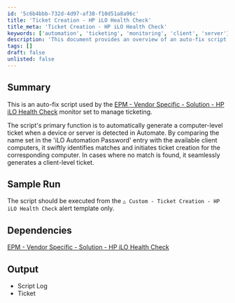 ```yaml
---
id: '5c6b4bbb-732d-4d97-af38-f10d51a8a96c'
title: 'Ticket Creation - HP iLO Health Check'
title_meta: 'Ticket Creation - HP iLO Health Check'
keywords: ['automation', 'ticketing', 'monitoring', 'client', 'server']
description: 'This document provides an overview of an auto-fix script designed for the HP iLO Health Check monitor, which automatically generates tickets in Automate for detected devices or servers, enhancing efficiency in ticket management.'
tags: []
draft: false
unlisted: false
---
```


## Summary

This is an auto-fix script used by the [EPM - Vendor Specific - Solution - HP iLO Health Check](<../../solutions/HP iLO Health Check.md>) monitor set to manage ticketing.

The script's primary function is to automatically generate a computer-level ticket when a device or server is detected in Automate. By comparing the name set in the 'iLO Automation Password' entry with the available client computers, it swiftly identifies matches and initiates ticket creation for the corresponding computer. In cases where no match is found, it seamlessly generates a client-level ticket.

## Sample Run

The script should be executed from the `△ Custom - Ticket Creation - HP iLO Health Check` alert template only.

## Dependencies

[EPM - Vendor Specific - Solution - HP iLO Health Check](<../../solutions/HP iLO Health Check.md>)

## Output

- Script Log
- Ticket



